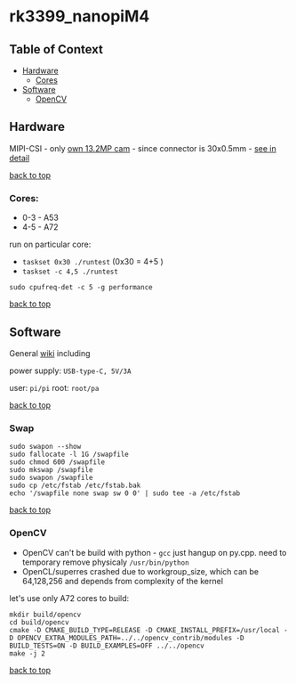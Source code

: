 rk3399_nanopiM4
========================
## Table of Context <a name="toc"></a>
- [Hardware](#hard)
	- [Cores](#cores)
- [Software](#soft)
	- [OpenCV](#opencv)

## Hardware <a name="hard"></a>

MIPI-CSI - only [own 13.2MP cam](https://www.friendlyarm.com/index.php?route=product/product&path=78&product_id=228) - since connector is 30x0.5mm - [see in detail](http://wiki.friendlyarm.com/wiki/index.php/NanoPi_M4#Layout)

[back to top](#toc)

### Cores:<a name="cores"></a>
 
- 0-3 - A53
- 4-5 - A72

run on particular core:

- `taskset 0x30 ./runtest` (0x30 = 4+5 )
- `taskset -c 4,5 ./runtest`

`sudo cpufreq-det -c 5 -g performance`

[back to top](#toc)


## Software <a name="soft"></a>

General [wiki](http://wiki.friendlyarm.com/wiki/index.php/NanoPi_M4) including

power supply: `USB-type-C, 5V/3A`

user: `pi/pi`
root: `root/pa`

[back to top](#toc)

### Swap
```
sudo swapon --show
sudo fallocate -l 1G /swapfile
sudo chmod 600 /swapfile
sudo mkswap /swapfile
sudo swapon /swapfile
sudo cp /etc/fstab /etc/fstab.bak
echo '/swapfile none swap sw 0 0' | sudo tee -a /etc/fstab

```
[back to top](#toc)


### OpenCV <a name ="opencv"></a>

- OpenCV can't be build with python - `gcc` just hangup on py.cpp. need to temporary remove physicaly `/usr/bin/python`
- OpenCL/superres crashed due to workgroup_size, which can be 64,128,256 and depends from complexity of the kernel

let's use only A72 cores to build:

```
mkdir build/opencv
cd build/opencv
cmake -D CMAKE_BUILD_TYPE=RELEASE -D CMAKE_INSTALL_PREFIX=/usr/local -D OPENCV_EXTRA_MODULES_PATH=../../opencv_contrib/modules -D BUILD_TESTS=ON -D BUILD_EXAMPLES=OFF ../../opencv
make -j 2
```


[back to top](#toc)